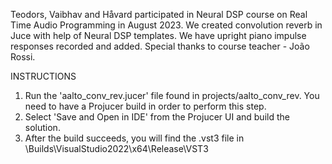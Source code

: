 Teodors, Vaibhav and Håvard participated in Neural DSP course on Real Time Audio Programming in August 2023. We created convolution reverb in Juce with help of Neural DSP templates. We have upright piano impulse responses recorded and added. Special thanks to course teacher - João Rossi.

INSTRUCTIONS

1. Run the 'aalto_conv_rev.jucer' file found in projects/aalto_conv_rev. You need to have a Projucer build in order to perform this step.
2. Select 'Save and Open in IDE' from the Projucer UI and build the solution.
3. After the build succeeds, you will find the .vst3 file in \Builds\VisualStudio2022\x64\Release\VST3


